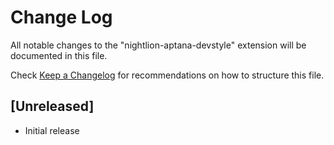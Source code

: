 # Change Log

All notable changes to the "nightlion-aptana-devstyle" extension will be documented in this file.

Check [Keep a Changelog](http://keepachangelog.com/) for recommendations on how to structure this file.

## [Unreleased]

- Initial release
